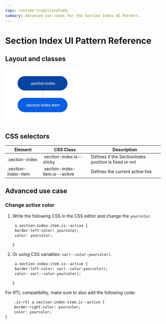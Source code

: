 ```yaml
---
tags: runtime-traditionalweb; 
summary: Advanced use cases for the Section Index UI Pattern.
---
```


# Section Index UI Pattern Reference

## Layout and classes

![](<images/sectionindex-image-4.png>)

## CSS selectors

| **Element** |  **CSS Class** |  **Description**  |
| ---|---|---  
| .section-index |  .section-index.is--sticky|  Defines if the SectionIndex position is fixed or not  |
| .section-index-item |  .section-index-item.is--active|  Defines the current active link  |

## Advanced use case

### Change active color

1. Write the following CSS in the CSS editor and change the `yourcolor`.

        a.section-index-item.is--active {
        border-left-color: yourcolor;
        color: yourcolor;
    }

1. Or using CSS variables: `var(--color-yourcolor)`.

        a.section-index-item.is--active {
        border-left-color: var(--color-yourcolor);
        color: var(--color-yourcolor);
    }

For RTL compatibility, make sure to also add the following code:

        .is-rtl a.section-index-item.is--active {
        border-right-color: yourcolor;
        color: yourcolor;
    }

